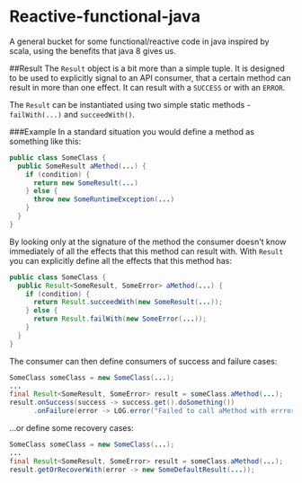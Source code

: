 # Reactive-functional-java
A general bucket for some functional/reactive code in java inspired by scala, using the benefits that java 8 gives us.

##Result
The ```Result``` object is a bit more than a simple tuple. It is designed to be used to explicitly signal to an 
API consumer, that a certain method can result in more than one effect. It can result with a ```SUCCESS``` or 
with an ```ERROR```.

The ```Result``` can be instantiated using two simple static methods - ```failWith(...)``` and ```succeedWith()```.

###Example
In a standard situation you would define a method as something like this:
```java
public class SomeClass {
  public SomeResult aMethod(...) {
    if (condition) {
      return new SomeResult(...)
    } else {
      throw new SomeRuntimeException(...)
    }
  }
}
```
By looking only at the signature of the method the consumer doesn't know immediately of all the effects that 
this method can result with. With ```Result``` you can explicitly define all the effects that this method has:
```java
public class SomeClass {
  public Result<SomeResult, SomeError> aMethod(...) {
    if (condition) {
      return Result.succeedWith(new SomeResult(...));
    } else {
      return Result.failWith(new SomeError(...));
    }
  }
}
```
The consumer can then define consumers of success and failure cases:
```java
SomeClass someClass = new SomeClass(...);
...
final Result<SomeResult, SomeError> result = someClass.aMethod(...);
result.onSuccess(success -> success.get().doSomething())
      .onFailure(error -> LOG.error("Failed to call aMethod with errror: {}"), error)
```
...or define some recovery cases:
```java
SomeClass someClass = new SomeClass(...);
...
final Result<SomeResult, SomeError> result = someClass.aMethod(...);
result.getOrRecoverWith(error -> new SomeDefaultResult(...));
```
